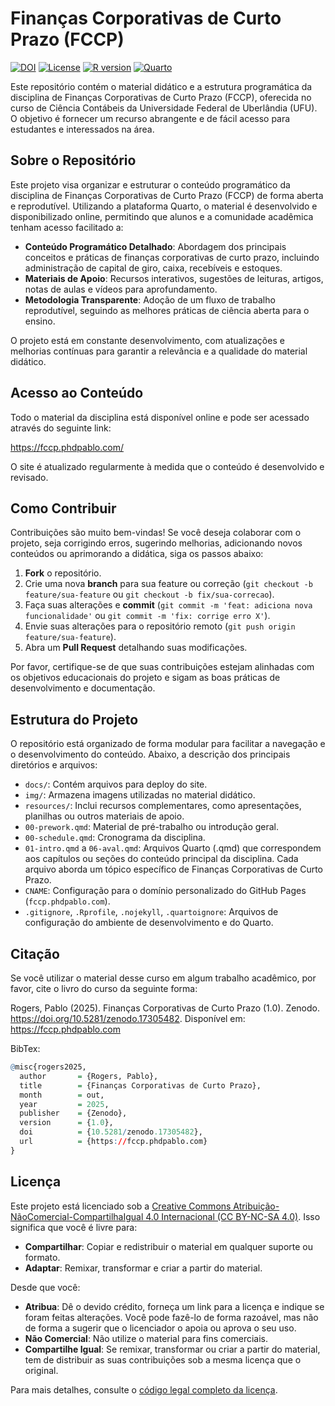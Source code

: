 # Finanças Corporativas de Curto Prazo (FCCP)

 [![DOI](https://zenodo.org/badge/DOI/10.5281/zenodo.17305482.svg)](https://doi.org/10.5281/zenodo.17305482) [![License](https://img.shields.io/badge/License-CC%20BY--NC%204.0-lightgrey.svg)](https://creativecommons.org/licenses/by-nc/4.0/) [![R version](https://img.shields.io/badge/R-4.5.1-orange)](https://www.r-project.org/) [![Quarto](https://img.shields.io/badge/Quarto-1.6.42-orange)](https://quarto.org/)

Este repositório contém o material didático e a estrutura programática da disciplina de Finanças Corporativas de Curto Prazo (FCCP), oferecida no curso de Ciência Contábeis da Universidade Federal de Uberlândia (UFU). O objetivo é fornecer um recurso abrangente e de fácil acesso para estudantes e interessados na área.

## Sobre o Repositório

Este projeto visa organizar e estruturar o conteúdo programático da disciplina de Finanças Corporativas de Curto Prazo (FCCP) de forma aberta e reprodutível. Utilizando a plataforma Quarto, o material é desenvolvido e disponibilizado online, permitindo que alunos e a comunidade acadêmica tenham acesso facilitado a:

-   **Conteúdo Programático Detalhado**: Abordagem dos principais conceitos e práticas de finanças corporativas de curto prazo, incluindo administração de capital de giro, caixa, recebíveis e estoques.
-   **Materiais de Apoio**: Recursos interativos, sugestões de leituras, artigos, notas de aulas e vídeos para aprofundamento.
-   **Metodologia Transparente**: Adoção de um fluxo de trabalho reprodutível, seguindo as melhores práticas de ciência aberta para o ensino.

O projeto está em constante desenvolvimento, com atualizações e melhorias contínuas para garantir a relevância e a qualidade do material didático.

## Acesso ao Conteúdo

Todo o material da disciplina está disponível online e pode ser acessado através do seguinte link:

<https://fccp.phdpablo.com/>

O site é atualizado regularmente à medida que o conteúdo é desenvolvido e revisado.

## Como Contribuir

Contribuições são muito bem-vindas! Se você deseja colaborar com o projeto, seja corrigindo erros, sugerindo melhorias, adicionando novos conteúdos ou aprimorando a didática, siga os passos abaixo:

1.  **Fork** o repositório.
2.  Crie uma nova **branch** para sua feature ou correção (`git checkout -b feature/sua-feature` ou `git checkout -b fix/sua-correcao`).
3.  Faça suas alterações e **commit** (`git commit -m 'feat: adiciona nova funcionalidade'` ou `git commit -m 'fix: corrige erro X'`).
4.  Envie suas alterações para o repositório remoto (`git push origin feature/sua-feature`).
5.  Abra um **Pull Request** detalhando suas modificações.

Por favor, certifique-se de que suas contribuições estejam alinhadas com os objetivos educacionais do projeto e sigam as boas práticas de desenvolvimento e documentação.

## Estrutura do Projeto

O repositório está organizado de forma modular para facilitar a navegação e o desenvolvimento do conteúdo. Abaixo, a descrição dos principais diretórios e arquivos:

-   `docs/`: Contém arquivos para deploy do site.
-   `img/`: Armazena imagens utilizadas no material didático.
-   `resources/`: Inclui recursos complementares, como apresentações, planilhas ou outros materiais de apoio.
-   `00-prework.qmd`: Material de pré-trabalho ou introdução geral.
-   `00-schedule.qmd`: Cronograma da disciplina.
-   `01-intro.qmd` a `06-aval.qmd`: Arquivos Quarto (.qmd) que correspondem aos capítulos ou seções do conteúdo principal da disciplina. Cada arquivo aborda um tópico específico de Finanças Corporativas de Curto Prazo.
-   `CNAME`: Configuração para o domínio personalizado do GitHub Pages (`fccp.phdpablo.com`).
-   `.gitignore`, `.Rprofile`, `.nojekyll`, `.quartoignore`: Arquivos de configuração do ambiente de desenvolvimento e do Quarto.

## Citação

Se você utilizar o material desse curso em algum trabalho acadêmico, por favor, cite o livro do curso da seguinte forma:

Rogers, Pablo (2025). Finanças Corporativas de Curto Prazo (1.0). Zenodo. <https://doi.org/10.5281/zenodo.17305482>. Disponível em: <https://fccp.phdpablo.com>

BibTex:

``` r
@misc{rogers2025,
  author       = {Rogers, Pablo},
  title        = {Finanças Corporativas de Curto Prazo},
  month        = out,
  year         = 2025,
  publisher    = {Zenodo},
  version      = {1.0},
  doi          = {10.5281/zenodo.17305482},
  url          = {https://fccp.phdpablo.com}
}
```

## Licença

Este projeto está licenciado sob a [Creative Commons Atribuição-NãoComercial-CompartilhaIgual 4.0 Internacional (CC BY-NC-SA 4.0)](https://creativecommons.org/licenses/by-nc-sa/4.0/deed.pt). Isso significa que você é livre para:

-   **Compartilhar**: Copiar e redistribuir o material em qualquer suporte ou formato.
-   **Adaptar**: Remixar, transformar e criar a partir do material.

Desde que você:

-   **Atribua**: Dê o devido crédito, forneça um link para a licença e indique se foram feitas alterações. Você pode fazê-lo de forma razoável, mas não de forma a sugerir que o licenciador o apoia ou aprova o seu uso.
-   **Não Comercial**: Não utilize o material para fins comerciais.
-   **Compartilhe Igual**: Se remixar, transformar ou criar a partir do material, tem de distribuir as suas contribuições sob a mesma licença que o original.

Para mais detalhes, consulte o [código legal completo da licença](https://creativecommons.org/licenses/by-nc-sa/4.0/legalcode.pt).
